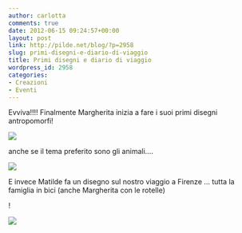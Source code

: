 ```yaml
---
author: carlotta
comments: true
date: 2012-06-15 09:24:57+00:00
layout: post
link: http://pilde.net/blog/?p=2958
slug: primi-disegni-e-diario-di-viaggio
title: Primi disegni e diario di viaggio
wordpress_id: 2958
categories:
- Creazioni
- Eventi
---
```


Evviva!!!! Finalmente Margherita inizia a fare i suoi primi disegni antropomorfi!

![](http://pilde.net/blog/wp-content/uploads/2012/06/family_marghe.jpg)




anche se il tema preferito sono gli animali....

![](http://pilde.net/blog/wp-content/uploads/2012/06/disegno_balena.jpg)




E invece Matilde fa un disegno sul nostro viaggio a Firenze ... tutta la famiglia in bici (anche Margherita con le rotelle)


!

![](http://pilde.net/blog/wp-content/uploads/2012/06/bici_disegno_mati.jpg)



